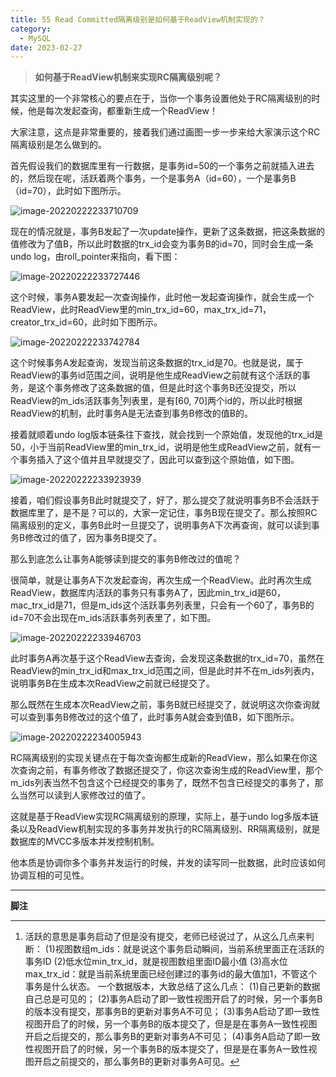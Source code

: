 ```yaml
---
title: 55 Read Committed隔离级别是如何基于ReadView机制实现的？
category:
  - MySQL
date: 2023-02-27
---
```


<!-- more -->


> **如何基于ReadView机制来实现RC隔离级别呢？**

其实这里的一个非常核心的要点在于，当你一个事务设置他处于RC隔离级别的时候，他是每次发起查询，都重新生成一个ReadView！

大家注意，这点是非常重要的，接着我们通过画图一步一步来给大家演示这个RC隔离级别是怎么做到的。

首先假设我们的数据库里有一行数据，是事务id=50的一个事务之前就插入进去的，然后现在呢，活跃着两个事务，一个是事务A（id=60），一个是事务B（id=70），此时如下图所示。

<img src="https://studyimages.oss-cn-beijing.aliyuncs.com/img/mysql/34-63/202210201140690.png" alt="image-20220222233710709" />

现在的情况就是，事务B发起了一次update操作，更新了这条数据，把这条数据的值修改为了值B，所以此时数据的trx_id会变为事务B的id=70，同时会生成一条undo log，由roll_pointer来指向，看下图：

<img src="https://studyimages.oss-cn-beijing.aliyuncs.com/img/mysql/34-63/202210201140691.png" alt="image-20220222233727446" />

这个时候，事务A要发起一次查询操作，此时他一发起查询操作，就会生成一个ReadView，此时ReadView里的min_trx_id=60，max_trx_id=71，creator_trx_id=60，此时如下图所示。

<img src="https://studyimages.oss-cn-beijing.aliyuncs.com/img/mysql/34-63/202210201140692.png" alt="image-20220222233742784" />

这个时候事务A发起查询，发现当前这条数据的trx_id是70。也就是说，属于ReadView的事务id范围之间，说明是他生成ReadView之前就有这个活跃的事务，是这个事务修改了这条数据的值，但是此时这个事务B还没提交，所以ReadView的m_ids活跃事务[^1]列表里，是有[60, 70]两个id的，所以此时根据ReadView的机制，此时事务A是无法查到事务B修改的值B的。

接着就顺着undo log版本链条往下查找，就会找到一个原始值，发现他的trx_id是50，小于当前ReadView里的min_trx_id，说明是他生成ReadView之前，就有一个事务插入了这个值并且早就提交了，因此可以查到这个原始值，如下图。

<img src="https://studyimages.oss-cn-beijing.aliyuncs.com/img/mysql/34-63/202210201140693.png" alt="image-20220222233923939" />

接着，咱们假设事务B此时就提交了，好了，那么提交了就说明事务B不会活跃于数据库里了，是不是？可以的，大家一定记住，事务B现在提交了。那么按照RC隔离级别的定义，事务B此时一旦提交了，说明事务A下次再查询，就可以读到事务B修改过的值了，因为事务B提交了。

那么到底怎么让事务A能够读到提交的事务B修改过的值呢？

很简单，就是让事务A下次发起查询，再次生成一个ReadView。此时再次生成ReadView，数据库内活跃的事务只有事务A了，因此min_trx_id是60，mac_trx_id是71，但是m_ids这个活跃事务列表里，只会有一个60了，事务B的id=70不会出现在m_ids活跃事务列表里了，如下图。

<img src="https://studyimages.oss-cn-beijing.aliyuncs.com/img/mysql/34-63/202210201140694.png" alt="image-20220222233946703" />

此时事务A再次基于这个ReadView去查询，会发现这条数据的trx_id=70，虽然在ReadView的min_trx_id和max_trx_id范围之间，但是此时并不在m_ids列表内，说明事务B在生成本次ReadView之前就已经提交了。

那么既然在生成本次ReadView之前，事务B就已经提交了，就说明这次你查询就可以查到事务B修改过的这个值了，此时事务A就会查到值B，如下图所示。

<img src="https://studyimages.oss-cn-beijing.aliyuncs.com/img/mysql/34-63/202210201140695.png" alt="image-20220222234005943" />

RC隔离级别的实现关键点在于每次查询都生成新的ReadView，那么如果在你这次查询之前，有事务修改了数据还提交了，你这次查询生成的ReadView里，那个m_ids列表当然不包含这个已经提交的事务了，既然不包含已经提交的事务了，那么当然可以读到人家修改过的值了。

这就是基于ReadView实现RC隔离级别的原理，实际上，基于undo log多版本链条以及ReadView机制实现的多事务并发执行的RC隔离级别、RR隔离级别，就是数据库的MVCC多版本并发控制机制。

他本质是协调你多个事务并发运行的时候，并发的读写同一批数据，此时应该如何协调互相的可见性。

---

**脚注**

[^1]: 活跃的意思是事务启动了但是没有提交，老师已经说过了，从这么几点来判断： (1)视图数组m_ids：就是说这个事务启动瞬间，当前系统里面正在活跃的事务ID (2)低水位min_trx_id，就是视图数组里面ID最小值 (3)高水位max_trx_id：就是当前系统里面已经创建过的事务id的最大值加1，不管这个事务是什么状态。 一个数据版本，大致总结了这么几点： (1)自己更新的数据自己总是可见的； (2)事务A启动了即一致性视图开启了的时候，另一个事务B的版本没有提交，那事务B的更新对事务A不可见； (3)事务A启动了即一致性视图开启了的时候，另一个事务B的版本提交了，但是是在事务A一致性视图开启之后提交的，那么事务B的更新对事务A不可见； (4)事务A启动了即一致性视图开启了的时候，另一个事务B的版本提交了，但是是在事务A一致性视图开启之前提交的，那么事务B的更新对事务A可见。

